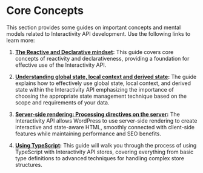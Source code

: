 # Core Concepts

This section provides some guides on important concepts and mental models related to Interactivity API development. Use the following links to learn more:

1. **[The Reactive and Declarative mindset](/docs/reference-guides/interactivity-api/core-concepts/the-reactive-and-declarative-mindset.md):** This guide covers core concepts of reactivity and declarativeness, providing a foundation for effective use of the Interactivity API.

2. **[Understanding global state, local context and derived state](/docs/reference-guides/interactivity-api/core-concepts/understanding-global-state-local-context-and-derived-state.md):** The guide explains how to effectively use global state, local context, and derived state within the Interactivity API emphasizing the importance of choosing the appropriate state management technique based on the scope and requirements of your data.

3. **[Server-side rendering: Processing directives on the server](/docs/reference-guides/interactivity-api/core-concepts/server-side-rendering.md):** The Interactivity API allows WordPress to use server-side rendering to create interactive and state-aware HTML, smoothly connected with client-side features while maintaining performance and SEO benefits.

4. **[Using TypeScript](/docs/reference-guides/interactivity-api/core-concepts/using-typescript.md):** This guide will walk you through the process of using TypeScript with Interactivity API stores, covering everything from basic type definitions to advanced techniques for handling complex store structures.
